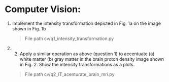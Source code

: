 # Computer Vision:

1. Implement the intensity transformation depicted in Fig. 1a on the image shown in Fig. 1b
    > File path cv/q1_intensity_transformation.py

2. 2. Apply a similar operation as above (question 1) to accentuate
    (a) white matter
    (b) gray matter
    in the brain proton density image shown in Fig. 2. Show the intensity transformations as a plots.

    > File path cv/q2_IT_acenturate_brain_mri.py

